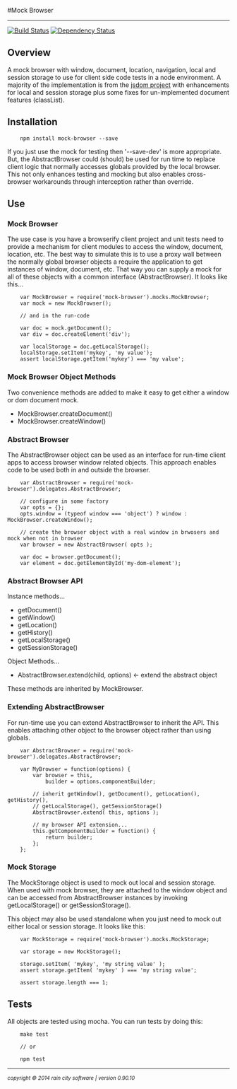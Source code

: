 #Mock Browser
- - -

[![Build Status](https://travis-ci.org/darrylwest/mock-browser.svg?branch=master)](https://travis-ci.org/darrylwest/mock-browser)
[![Dependency Status](https://david-dm.org/darrylwest/mock-browser.svg)](https://david-dm.org/darrylwest/mock-browser)

## Overview

A mock browser with window, document, location, navigation, local and session storage to use for client side code tests in a node environment.  A majority of the implementation is from the [jsdom project](https://github.com/tmpvar/jsdom) with enhancements for local and session storage plus some fixes for un-implemented document features (classList).

## Installation

~~~
    npm install mock-browser --save
~~~

If you just use the mock for testing then '--save-dev' is more appropriate.  But, the AbstractBrowser could (should) be used for run time to replace client logic that normally accesses globals provided by the local browser.  This not only enhances testing and mocking but also enables cross-browser workarounds through interception rather than override.

## Use

### Mock Browser

The use case is you have a browserify client project and unit tests need to provide a mechanism for client modules to access the window, document, location, etc.  The best way to simulate this is to use a proxy wall between the normally global browser objects a require the application to get instances of window, document, etc.  That way you can supply a mock for all of these objects with a common interface (AbstractBrowser).  It looks like this...

~~~
	var MockBrowser = require('mock-browser').mocks.MockBrowser;
	var mock = new MockBrowser();
    
    // and in the run-code
    
    var doc = mock.getDocument();
    var div = doc.createElement('div');
    
    var localStorage = doc.getLocalStorage();
    localStorage.setItem('mykey', 'my value');
    assert localStorage.getItem('mykey') === 'my value';
~~~

### Mock Browser Object Methods

Two convenience methods are added to make it easy to get either a window or dom document mock.

* MockBrowser.createDocument()
* MockBrowser.createWindow()

### Abstract Browser

The AbstractBrowser object can be used as an interface for run-time client apps to access browser window related objects.  This approach enables code to be used both in and outside the browser.

~~~
	var AbstractBrowser = require('mock-browser').delegates.AbstractBrowser;
    
	// configure in some factory
	var opts = {};
    opts.window = (typeof window === 'object') ? window : MockBrowser.createWindow();
    
    // create the browser object with a real window in brwosers and mock when not in browser
	var browser = new AbstractBrowser( opts );
    
    var doc = browser.getDocument();
    var element = doc.getElementById('my-dom-element');
~~~

### Abstract Browser API

Instance methods...

* getDocument()
* getWindow()
* getLocation()
* getHistory()
* getLocalStorage()
* getSessionStorage()

Object Methods...

* AbstractBrowser.extend(child, options)  <- extend the abstract object

These methods are inherited by MockBrowser.

### Extending AbstractBrowser

For run-time use you can extend AbstractBrowser to inherit the API.  This enables attaching other object to the browser object rather than using globals.

~~~
	var AbstractBrowser = require('mock-browser').delegates.AbstractBrowser;
    
    var MyBrowser = function(options) {
    	var browser = this,
        	builder = options.componentBuilder;
        
        // inherit getWindow(), getDocument(), getLocation(), getHistory(),
        // getLocalStorage(), getSessionStorage()
        AbstractBrowser.extend( this, options );
        
        // my browser API extension...
        this.getComponentBuilder = function() {
        	return builder;
        };
    };
~~~

### Mock Storage

The MockStorage object is used to mock out local and session storage.  When  used with mock browser, they are attached to the window object and can be accessed from AbstractBrowser instances by invoking getLocalStorage() or getSessionStorage().

This object may also be used standalone when you just need to mock out either local or session storage.  It looks like this:

~~~
	var MockStorage = require('mock-browser').mocks.MockStorage;
    
    var storage = new MockStorage();
    
    storage.setItem( 'mykey', 'my string value' );
    assert storage.getItem( 'mykey' ) === 'my string value';
    
    assert storage.length === 1;
~~~

## Tests

All objects are tested using mocha.  You can run tests by doing this:

~~~
	make test
    
    // or
    
    npm test
~~~

- - -
<p><small><em>copyright © 2014 rain city software | version 0.90.10</em></small></p>
